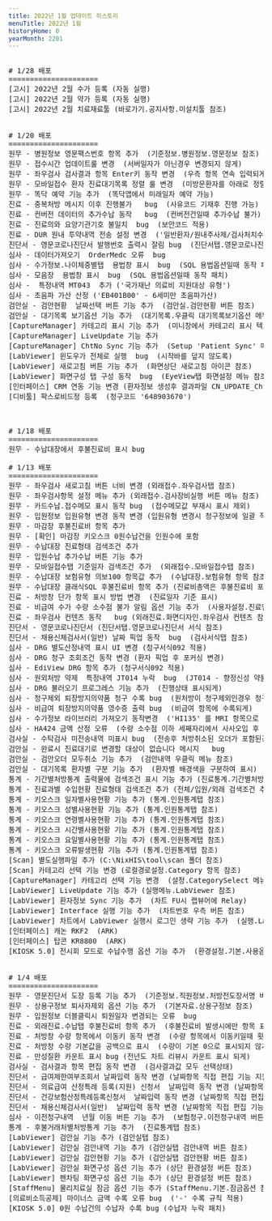```yaml
---
title: 2022년 1월 업데이트 히스토리
menuTitle: 2022년 1월
historyHome: 0
yearMonth: 2201
---
```


<pre>

<bold># 1/28 배포</bold>
=====================
<span class="box other">[고시]</span> 2022년 2월 수가 등록 (자동 실행)
<span class="box other">[고시]</span> 2022년 2월 약가 등록 (자동 실행)
<span class="box other">[고시]</span> 2022년 2월 치료재료툴 (바로가기.공지사항.미설치툴 참조)


<bold># 1/20 배포</bold>
=====================
<span class="box jemu">원무</span> - 병원정보 영문팩스번호 항목 추가  (기준정보.병원정보.영문정보 참조)
<span class="box jemu">원무</span> - 접수시간 업데이트룰 변경  (서버일자가 아닌경우 변경되지 않게)
<span class="box jemu">원무</span> - 좌우검사 검사결과 항목 Enter키 동작 변경  (우측 항목 연속 입력되게)
<span class="box jemu">원무</span> - 모바일접수 환자 진료대기목록 정렬 룰 변경  (미방문환자를 아래로 정렬)
<span class="box jemu">원무</span> - 똑닥 예약 기능 추가  (똑닥앱에서 미래일자 예약 가능)
<span class="box chart">진료</span> - 중복처방 메시지 이후 진행불가   bug  (사유코드 기재후 진행 가능)  
<span class="box chart">진료</span> - 컨버전 데이터의 추가수납 동작   bug  (컨버전건일때 추가수납 불가)
<span class="box chart">진료</span> - 진료의와 요양기관기호 불일치  bug  (보안코드 적용)
<span class="box chart">진료</span> - DUR 원내 투약내역 전송 설정 변경  ('일반환자/원내주사제/검사처치수술약제'를 점검대상에 포함되도록 옵션 변경, 1회만 동작)
<span class="box diag">진단서</span> - 영문코로나진단서 발행번호 출력시 잘림 bug  (진단서탭.영문코로나진단서 서식 참조)
<span class="box inspect">심사</span> - 데이터가져오기  OrderMedc 오류  bug  
<span class="box inspect">심사</span> - 수가정보.나이체중별탭  용법창 표시  bug  (SQL 용법옵션일때 동작 패치)
<span class="box inspect">심사</span> - 모음장  용법창 표시  bug  (SQL 용법옵션일때 동작 패치)
<span class="box inspect">심사</span> -  특정내역 MT043  추가 ('국가재난 의료비 지원대상 유형')
<span class="box inspect">심사</span> - 초음파 가산 산정 ('EB401B00' - 6세미만 초음파가산)
<span class="box lab">검안실</span> - 검안현황  날짜선택 버튼 기능 추가  (검안실.검안현황 버튼 참조)
<span class="box lab">검안실</span> - 대기목록 보기옵션 기능 추가  (대기목록.우클릭 대기목록보기옵션 메뉴 참조)
<span class="box other">[CaptureManager]</span> 카테고리 표시 기능 추가  (미니창에서 카테고리 표시 텍스트를 클릭)
<span class="box other">[CaptureManager]</span> LiveUpdate 기능 추가  
<span class="box other">[CaptureManager]</span> ChtNo Sync 기능 추가  (Setup 'Patient Sync' 메뉴 참조)
<span class="box other">[LabViewer]</span> 윈도우가 전체로 실행  bug  (시작바를 덮지 않도록) 
<span class="box other">[LabViewer]</span> 새로고침 버튼 기능 추가  (화면상단 새로고침 아이콘 참조)
<span class="box other">[LabViewer]</span> 화면구성 탭 구성 동작  bug  (EyeView탭 화면설정 메뉴 참조)
<span class="box other">[인터페이스]</span> CRM 연동 기능 변경 (환자정보 생성후 결과파일 CN_UPDATE_ChtNo.txt 생성)
<span class="box other">[디비툴]</span> 팍스로비드정 등록  (청구코드 '648903670')



<bold># 1/18 배포</bold>
=====================
<span class="box jemu">원무</span> - 수납대장에서 후불진료비 표시 bug

<bold># 1/13 배포</bold>
=====================
<span class="box jemu">원무</span> - 좌우검사 새로고침 버튼 너비 변경 (외래접수.좌우검사탭 참조)
<span class="box jemu">원무</span> - 좌우검사항목 설정 메뉴 추가 (외래접수.검사장비실행 버튼 메뉴 참조)
<span class="box jemu">원무</span> - 카드수납.접수메모 표시 동작 bug  (접수메모값 부재시 표시 제외)
<span class="box jemu">원무</span> - 입원정보 입원유형 변경 동작 변경 (입원유형 변경시 청구정보에 일괄 적용)
<span class="box jemu">원무</span> - 마감장 후불진료비 항목 추가
<span class="box jemu">원무</span> - [확인] 마감장 키오스크 0원수납건을 인원수에 포함
<span class="box jemu">원무</span> - 수납대장 진료형태 검색조건 추가
<span class="box jemu">원무</span> - 입원수납 추가수납 버튼 기능 추가
<span class="box jemu">원무</span> - 모바일접수탭 기준일자 검색조건 추가  (외래접수.모바일접수탭 참조)
<span class="box jemu">원무</span> - 수납대장 보험유형 의보100 항목값 추가  (수납대장.보험유형 항목 참조)
<span class="box jemu">원무</span> - 수납대장 클래식SQL 후불진료비 항목 추가 (진료비총액은 후불진료비 포함)
<span class="box chart">진료</span> - 처방창 단가 항목 표시 방법 변경  (진료일자 기준 표시) 
<span class="box chart">진료</span> - 비급여 수가 수량 소수점 불가 알림 옵션 기능 추가  (사용자설정.진료업무.차트저장전점검옵션 참조)
<span class="box chart">진료</span> - 좌우검사 컨텐츠 동작   bug (외래진료.화면디자인.좌우검사 컨텐츠 참조) 
<span class="box diag">진단서</span> - 영문코로나진단서 (진단서탭.영문코로나진단서 서식 참조)
<span class="box diag">진단서</span> - 채용신체검사서(일반) 날짜 픽업 동작  bug  (검사서식탭 참조)
<span class="box inspect">심사</span> - DRG 별도산정내역 표시 UI 변경 (청구서식092 적용)
<span class="box inspect">심사</span> - DRG 청구 조회조건 동작 변경 (환자 픽업 후 포커싱 변경)
<span class="box inspect">심사</span> - EdiView DRG 항목 추가 (청구서식092 적용)
<span class="box inspect">심사</span> - 원외처방 약제  특정내역 JT014 누락  bug  (JT014 - 향정신성 약물 장기처방(조제)사유)
<span class="box inspect">심사</span> - DRG 불러오기 프로그레스 기능 추가  (진행상태 표시되게)
<span class="box inspect">심사</span> - 청구제외 퇴장방지의약품 청구 수록 bug  (원처방이 청구제외인경우 청구 제외)
<span class="box inspect">심사</span> - 비급여 퇴장방지의약품 영수증 출력 bug  (비급여 항목에 수록되게)
<span class="box inspect">심사</span> - 수가정보 라이브러리 가져오기 동작변경  ('HI135' 를 MRI 항목으로 적용)
<span class="box inspect">심사</span> - HA424 금액 산정 오류  (수량 소수점 이하 세째자리에서 사사오입 후 금액 산정)
<span class="box lab">검사실</span> - 수탁검사 미전송내역 미표시 bug  (전송후 처방취소된 오더가 포함된경우 발생하는 증상 패치)
<span class="box lab">검안실</span> - 완료시 진료대기로 변경할 대상이 없습니다 메시지   bug  
<span class="box lab">검안실</span> - 검안오더 모두취소 기능 추가  (검안내역 우클릭 메뉴 참조)
<span class="box lab">검안실</span> - 대기목록 환자별 구분 기능 추가  (환자별 배경색을 구분하여 표시)
<span class="box other">통계</span> - 기간별처방통계 출력물에 검색조건 표시 기능 추가 (진료통계.기간별처방통계 참조)
<span class="box other">통계</span> - 진료과별 수입현황 진료형태 검색조건 추가 (전체/입원/외래 검색조건 추가)
<span class="box other">통계</span> - 키오스크 일자별사용현황 기능 추가 (통계.인원통계탭 참조)
<span class="box other">통계</span> - 키오스크 성별사용현황 기능 추가 (통계.인원통계탭 참조)
<span class="box other">통계</span> - 키오스크 연령별사용현황 기능 추가 (통계.인원통계탭 참조)
<span class="box other">통계</span> - 키오스크 시간별사용현황 기능 추가 (통계.인원통계탭 참조)
<span class="box other">통계</span> - 키오스크 요일별사용현황 기능 추가 (통계.인원통계탭 참조)
<span class="box other">통계</span> - 키오스크 오류발생현황 기능 추가 (통계.인원통계탭 참조)
<span class="box other">[Scan]</span> 별도실행파일 추가 (C:\NixHIS\tool\scan 폴더 참조)
<span class="box other">[Scan]</span> 카테고리 선택 기능 변경 (로컬경로설정.Category 항목 참조)
<span class="box other">[CaptureManager]</span> 카테고리 선택 기능 변경  (설정.CategorySelect 메뉴 참조)
<span class="box other">[LabViewer]</span> LiveUpdate 기능 추가 (실행메뉴.LabViewer 참조)
<span class="box other">[LabViewer]</span> 환자정보 Sync 기능 추가  (차트 FU시 랩뷰어에 Relay)
<span class="box other">[LabViewer]</span> Interface 실행 기능 추가  (차트번호 우측 버튼 참조)
<span class="box other">[LabViewer]</span> 차트에서 LabViewer 실행시 로그인 생략 기능 추가  (실행.LabViewer 메뉴 참조)
<span class="box other">[인터페이스]</span> 캐논 RKF2  (ARK)
<span class="box other">[인터페이스]</span> 탑콘 KR8800  (ARK)
<span class="box other">[KIOSK 5.0]</span> 전시회 모드로 수납수행 옵션 기능 추가  (환경설정.기본.사용옵션 참조)


<bold># 1/4 배포</bold>
=====================
<span class="box jemu">원무</span> - 영문진단서 도장 등록 기능 추가  (기준정보.직원정보.처방전도장서명 버튼 참조)
<span class="box jemu">원무</span> - 상용구정보 퇴사자제외 옵션 기능 추가  (기본자료.상용구정보 참조)
<span class="box jemu">원무</span> - 입원정보 더블클릭시 퇴원일자 변경되는 오류  bug  
<span class="box chart">진료</span> - 외래진료.수납탭 후불진료비 항목 추가  (후불진료비 발생시에만 항목 표시)
<span class="box chart">진료</span> - 처방창 수량 항목에서 이동키 동작 변경  (수량 항목에서 이동키일때 횟수 유지)
<span class="box chart">진료</span> - 처방창 수량 기본값을 공백으로 표시  (수량이 기본 0으로 표시되지 않게)
<span class="box chart">진료</span> - 만성질환 카운트 표시 bug (전년도 차트 리뷰시 카운트 표시 되게)
<span class="box lab">검사실</span> - 검사결과 항목 편집 동작 변경  (검사결과값 모두 선택상태)
<span class="box diag">진단서</span> - 급여제한여부조회서 날짜입력 동작 변경 (날짜항목 직접 편집 기능 지원)
<span class="box diag">진단서</span> - 의료급여 산정특례 등록(지원) 신청서  날짜입력 동작 변경 (날짜항목 직접 편집 기능 지원)
<span class="box diag">진단서</span> - 건강보험산정특례등록신청서  날짜입력 동작 변경 (날짜항목 직접 편집 기능 지원)
<span class="box diag">진단서</span> - 채용신체검사서(일반)  날짜입력 동작 변경 (날짜항목 직접 편집 기능 지원)
<span class="box inspect">심사</span> - 이전청구내역  년월 이동 버튼 기능 추가  (보험청구.이전청구내역 버튼 참조)
<span class="box other">통계</span> - 후불거래처별처방통계 기능 추가  (진료통계탭 참조)
<span class="box other">[LabViewer]</span> 검안실 기능 추가 (검안실탭 참조)
<span class="box other">[LabViewer]</span> 검안실 검안내역 기능 추가 (검안실탭 검안내역 버튼 참조)
<span class="box other">[LabViewer]</span> 검안실 검안현황 기능 추가 (검안실탭 검안현황 버튼 참조)
<span class="box other">[LabViewer]</span> 검안실 화면구성 옵션 기능 추가 (상단 환경설정 버튼 참조)
<span class="box other">[LabViewer]</span> 펜차팅 화면구성 옵션 기능 추가 (상단 환경설정 버튼 참조)
<span class="box other">[StaffMenu]</span> 물리치료실 잠금 옵션 기능 추가 (StaffMenu.기본.잠금옵션 참조)
<span class="box other">[의료비소득공제]</span> 마이너스 금액 수록 오류 bug  ('-' 수록 규칙 적용)
<span class="box other">[KIOSK 5.0]</span> 0원 수납건의 수납자 수록 bug (수납자 누락 패치)

</pre>